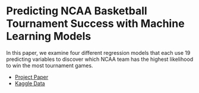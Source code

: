 # Predicting NCAA Basketball Tournament Success with Machine Learning Models
In this paper, we examine four different regression models that each use 19 predicting variables to discover which NCAA team has the highest likelihood to win the most tournament games.

* [Project Paper](#)
* [Kaggle Data](https://www.kaggle.com/andrewsundberg/college-basketball-dataset)
